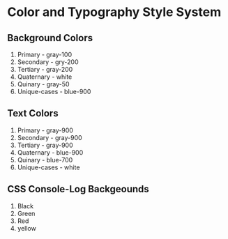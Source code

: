 # Color and Typography Style System

## Background Colors

1. Primary - gray-100
2. Secondary - gry-200
3. Tertiary - gray-200
4. Quaternary - white
5. Quinary - gray-50
6. Unique-cases - blue-900

## Text Colors

1. Primary - gray-900
2. Secondary - gray-900
3. Tertiary - gray-900
4. Quaternary - blue-900
5. Quinary - blue-700
6. Unique-cases - white

## CSS Console-Log Backgeounds

1. Black
2. Green
3. Red
4. yellow

